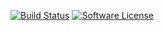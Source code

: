 [![Build Status](https://travis-ci.org/DoBi/dobicore-logger.svg?branch=master)](https://travis-ci.org/DoBi/dobicore-logger)
[![Software License](https://img.shields.io/badge/license-BSD%203-brightgreen.svg)](LICENSE.md)
